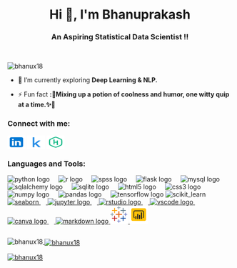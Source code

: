 <h1 align="center">Hi 👋, I'm Bhanuprakash</h1>
<h3 align="center">An Aspiring Statistical Data Scientist !!</h3>
<br>
<p align="left"> <img src="https://komarev.com/ghpvc/?username=bhanux18&label=Profile%20views&color=0e75b6&style=flat" alt="bhanux18" /> </p>


- 🌱 I’m currently exploring **Deep Learning & NLP.**

- ⚡ Fun fact **:🧪Mixing up a potion of coolness and humor, one witty quip at a time.✨🕺**

<h3 align="left">Connect with me:</h3>
<p align="left">
<a href="https://linkedin.com/in/bhanux18" target="blank"><img align="center" src="https://github.com/Bhanux18/Bhanux18/blob/main/icons8-linkedin-logo-40.svg" alt="bhanux18"  height="30" width="40"/></a>
<a href="https://kaggle.com/bhanux18" target="blank"><img align="center" src="https://github.com/Bhanux18/Bhanux18/blob/main/icons8-kaggle.svg" alt="bhanux18" height="30" width="40" /></a>
<a href="https://www.hackerrank.com/bhanux18" target="blank"><img align="center" src="https://github.com/Bhanux18/Bhanux18/blob/main/icons8-hackerrank.svg" alt="bhanux18" height="30" width="40" /></a>
</p>

<h3 align="left">Languages and Tools:</h3>
<div align="left">
  <img src="https://cdn.jsdelivr.net/gh/devicons/devicon/icons/python/python-original.svg" height="40" alt="python logo"  />
  <img width="12" />
  <img src="https://cdn.jsdelivr.net/gh/devicons/devicon/icons/r/r-original.svg" height="40" alt="r logo"  />
  <img width="12" />
  <img src="https://cdn.jsdelivr.net/gh/devicons/devicon/icons/spss/spss-original.svg" height="40" alt="spss logo"  />
  <img width="12" />
  <img src="https://skillicons.dev/icons?i=flask" height="40" alt="flask logo"  />
  <img width="12" />
  <img src="https://cdn.jsdelivr.net/gh/devicons/devicon/icons/mysql/mysql-original.svg" height="40" alt="mysql logo"  />
  <img width="12" />
  <img src="https://cdn.jsdelivr.net/gh/devicons/devicon/icons/sqlalchemy/sqlalchemy-original.svg" height="40" alt="sqlalchemy logo"  />
  <img width="12" />
  <img src="https://cdn.jsdelivr.net/gh/devicons/devicon/icons/sqlite/sqlite-original.svg" height="40" alt="sqlite logo"  />
  <img width="12" />
  <img src="https://cdn.jsdelivr.net/gh/devicons/devicon/icons/html5/html5-original.svg" height="40" alt="html5 logo"  />
  <img width="12" />
  <img src="https://cdn.jsdelivr.net/gh/devicons/devicon/icons/css3/css3-original.svg" height="40" alt="css3 logo"  />
  <img width="12" />
  <img src="https://cdn.jsdelivr.net/gh/devicons/devicon/icons/numpy/numpy-original.svg" height="40" alt="numpy logo"  />
  <img width="12" />
  <img src="https://cdn.jsdelivr.net/gh/devicons/devicon/icons/pandas/pandas-original.svg" height="40" alt="pandas logo"  />
  <img width="12" />
  <img src="https://cdn.jsdelivr.net/gh/devicons/devicon/icons/tensorflow/tensorflow-original.svg" height="40" alt="tensorflow logo"  />
  <img src="https://upload.wikimedia.org/wikipedia/commons/0/05/Scikit_learn_logo_small.svg" alt="scikit_learn" width="40" height="40"/> </a> <a 
    href="https://seaborn.pydata.org/" target="_blank" rel="noreferrer">
  <img src="https://seaborn.pydata.org/_images/logo-mark-lightbg.svg" alt="seaborn" width="40" height="40"/> </a> <a href="https://www.sqlite.org/" target="_blank" 
    rel="noreferrer"> 
  <img width="12" />
  <img src="https://cdn.jsdelivr.net/gh/devicons/devicon/icons/jupyter/jupyter-original.svg" height="40" alt="jupyter logo"  />
  <img width="12" />
  <img src="https://cdn.jsdelivr.net/gh/devicons/devicon/icons/rstudio/rstudio-original.svg" height="40" alt="rstudio logo"  />
  <img width="12" />
  <img src="https://cdn.jsdelivr.net/gh/devicons/devicon/icons/vscode/vscode-original.svg" height="40" alt="vscode logo"  />
  <img width="12" />
  <img src="https://cdn.simpleicons.org/canva/00C4CC" height="40" alt="canva logo"  />
  <img width="12" />
  <img src="https://skillicons.dev/icons?i=md" height="40" alt="markdown logo"  />
<img src="https://github.com/Bhanux18/Bhanux18/blob/main/icons8-tableau-software.svg" height="40" alt="tableau logo"  />
<img src="https://github.com/Bhanux18/Bhanux18/blob/main/icons8-power-bi.svg" height="40" alt="powerbi logo"  />
</div>


##

<p><img align="left" src="https://github-readme-stats.vercel.app/api/top-langs?username=bhanux18&show_icons=true&locale=en&layout=compact" alt="bhanux18" /></p>

<p>&nbsp;<img align="center" src="https://github-readme-stats.vercel.app/api?username=bhanux18&show_icons=true&locale=en" alt="bhanux18" /></p>

<p><img align="center" src="https://github-readme-streak-stats.herokuapp.com/?user=bhanux18&" alt="bhanux18" /></p>


###
